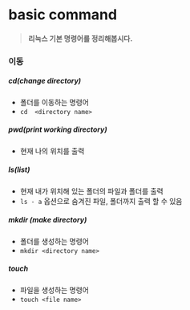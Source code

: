 # basic command

>#### 리눅스 기본 명령어를 정리해봅시다.



### 이동

##### cd(change directory)

+ 폴더를 이동하는 명령어
+ `cd  <directory name>`



##### pwd(print working directory)

+ 현재 나의 위치를 출력



##### ls(list)

+ 현재 내가 위치해 있는 폴더의 파일과 폴더를 출력
+ `ls - a` 옵션으로 숨겨진 파일, 폴더까지 출력 할 수 있음



##### mkdir (make directory)

+ 폴더를 생성하는 명령어
+ `mkdir <directory name>`



##### touch

+ 파일을 생성하는 명령어
+ `touch <file name>`









